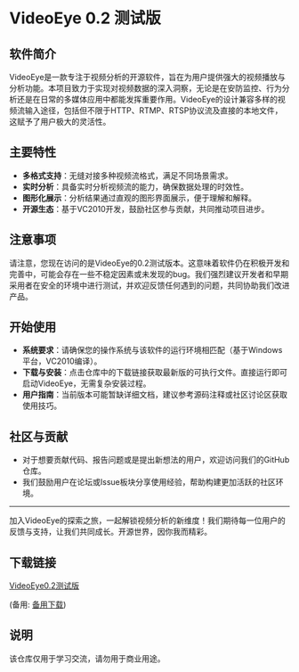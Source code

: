 # VideoEye 0.2 测试版

## 软件简介

VideoEye是一款专注于视频分析的开源软件，旨在为用户提供强大的视频播放与分析功能。本项目致力于实现对视频数据的深入洞察，无论是在安防监控、行为分析还是在日常的多媒体应用中都能发挥重要作用。VideoEye的设计兼容多样的视频流输入途径，包括但不限于HTTP、RTMP、RTSP协议流及直接的本地文件，这赋予了用户极大的灵活性。

## 主要特性

- **多格式支持**：无缝对接多种视频流格式，满足不同场景需求。
- **实时分析**：具备实时分析视频流的能力，确保数据处理的时效性。
- **图形化展示**：分析结果通过直观的图形界面展示，便于理解和解释。
- **开源生态**：基于VC2010开发，鼓励社区参与贡献，共同推动项目进步。

## 注意事项

请注意，您现在访问的是VideoEye的0.2测试版本。这意味着软件仍在积极开发和完善中，可能会存在一些不稳定因素或未发现的bug。我们强烈建议开发者和早期采用者在安全的环境中进行测试，并欢迎反馈任何遇到的问题，共同协助我们改进产品。

## 开始使用

- **系统要求**：请确保您的操作系统与该软件的运行环境相匹配（基于Windows平台，VC2010编译）。
- **下载与安装**：点击仓库中的下载链接获取最新版的可执行文件。直接运行即可启动VideoEye，无需复杂安装过程。
- **用户指南**：当前版本可能暂缺详细文档，建议参考源码注释或社区讨论区获取使用技巧。

## 社区与贡献

- 对于想要贡献代码、报告问题或是提出新想法的用户，欢迎访问我们的GitHub仓库。
- 我们鼓励用户在论坛或Issue板块分享使用经验，帮助构建更加活跃的社区环境。

---

加入VideoEye的探索之旅，一起解锁视频分析的新维度！我们期待每一位用户的反馈与支持，让我们共同成长。开源世界，因你我而精彩。

## 下载链接
[VideoEye0.2测试版](https://pan.quark.cn/s/792f0fbbb682) 

(备用: [备用下载](https://pan.baidu.com/s/19yOnpJbs-KrcAcJviiomzw?pwd=1234))

## 说明

该仓库仅用于学习交流，请勿用于商业用途。
